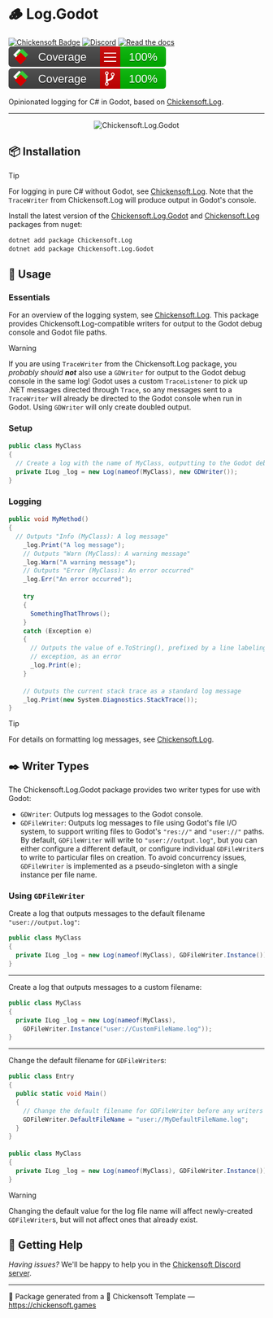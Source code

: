 # 🪵 Log.Godot

[![Chickensoft Badge][chickensoft-badge]][chickensoft-website] [![Discord][discord-badge]][discord] [![Read the docs][read-the-docs-badge]][docs] ![line coverage][line-coverage] ![branch coverage][branch-coverage]

Opinionated logging for C# in Godot, based on [Chickensoft.Log][chickensoft-log-gh].

---

<p align="center">
<img alt="Chickensoft.Log.Godot" src="Chickensoft.Log.Godot/icon.png" width="200">
</p>

## 📦 Installation

> [!TIP]
> For logging in pure C# without Godot, see [Chickensoft.Log][chickensoft-log-gh]. Note that the `TraceWriter` from
> Chickensoft.Log will produce output in Godot's console.

Install the latest version of the [Chickensoft.Log.Godot] and [Chickensoft.Log] packages from nuget:

```xml
dotnet add package Chickensoft.Log
dotnet add package Chickensoft.Log.Godot
```

## 🌱 Usage

### Essentials

For an overview of the logging system, see [Chickensoft.Log][chickensoft-log-gh]. This package provides Chickensoft.Log-compatible writers for output to the Godot debug console and Godot file paths.

> [!WARNING]
> If you are using `TraceWriter` from the Chickensoft.Log package, you *probably should **not*** also use a `GDWriter` for output to the Godot debug console in the same log! Godot uses a custom `TraceListener` to pick up .NET messages directed through `Trace`, so any messages sent to a `TraceWriter` will already be directed to the Godot console when run in Godot. Using `GDWriter` will only create doubled output.

### Setup

```csharp
public class MyClass
{
  // Create a log with the name of MyClass, outputting to the Godot debug console
  private ILog _log = new Log(nameof(MyClass), new GDWriter());
}
```

### Logging

```csharp
public void MyMethod()
{
  // Outputs "Info (MyClass): A log message"
    _log.Print("A log message");
    // Outputs "Warn (MyClass): A warning message"
    _log.Warn("A warning message");
    // Outputs "Error (MyClass): An error occurred"
    _log.Err("An error occurred");

    try
    {
      SomethingThatThrows();
    }
    catch (Exception e)
    {
      // Outputs the value of e.ToString(), prefixed by a line labeling it an
      // exception, as an error
      _log.Print(e);
    }

    // Outputs the current stack trace as a standard log message
    _log.Print(new System.Diagnostics.StackTrace());
}
```

> [!TIP]
> For details on formatting log messages, see [Chickensoft.Log][chickensoft-log-gh].

## ✒️ Writer Types

The Chickensoft.Log.Godot package provides two writer types for use with Godot:

* `GDWriter`: Outputs log messages to the Godot console.
* `GDFileWriter`: Outputs log messages to file using Godot's file I/O system, to
support writing files to Godot's `"res://"` and `"user://"` paths. By default,
`GDFileWriter` will write to `"user://output.log"`, but you can either configure a
different default, or configure individual `GDFileWriter`s to write to
particular files on creation. To avoid concurrency issues, `GDFileWriter` is
implemented as a pseudo-singleton with a single instance per file name.

### Using `GDFileWriter`

Create a log that outputs messages to the default filename `"user://output.log"`:

```csharp
public class MyClass
{
  private ILog _log = new Log(nameof(MyClass), GDFileWriter.Instance());
}
```

---
Create a log that outputs messages to a custom filename:

```csharp
public class MyClass
{
  private ILog _log = new Log(nameof(MyClass),
    GDFileWriter.Instance("user://CustomFileName.log"));
}
```

---
Change the default filename for `GDFileWriter`s:

```csharp
public class Entry
{
  public static void Main()
  {
    // Change the default filename for GDFileWriter before any writers are created
    GDFileWriter.DefaultFileName = "user://MyDefaultFileName.log";
  }
}

public class MyClass
{
  private ILog _log = new Log(nameof(MyClass), GDFileWriter.Instance());
}
```

> [!WARNING]
> Changing the default value for the log file name will affect newly-created
> `GDFileWriter`s, but will not affect ones that already exist.

## 💁 Getting Help

*Having issues?* We'll be happy to help you in the [Chickensoft Discord server][discord].

---

🐣 Package generated from a 🐤 Chickensoft Template — <https://chickensoft.games>

[chickensoft-badge]: https://chickensoft.games/img/badges/chickensoft_badge.svg
[chickensoft-website]: https://chickensoft.games
[discord-badge]: https://chickensoft.games/img/badges/discord_badge.svg
[discord]: https://discord.gg/gSjaPgMmYW
[read-the-docs-badge]: https://chickensoft.games/img/badges/read_the_docs_badge.svg
[docs]: https://chickensoft.games/docsickensoft%20Discord-%237289DA.svg?style=flat&logo=discord&logoColor=white
[line-coverage]: Chickensoft.Log.Godot.Tests/badges/line_coverage.svg
[branch-coverage]: Chickensoft.Log.Godot.Tests/badges/branch_coverage.svg

[Chickensoft.Log]: https://www.nuget.org/packages/Chickensoft.Log
[Chickensoft.Log.Godot]: https://www.nuget.org/packages/Chickensoft.Log.Godot
[chickensoft-log-gh]: https://github.com/chickensoft-games/Log
